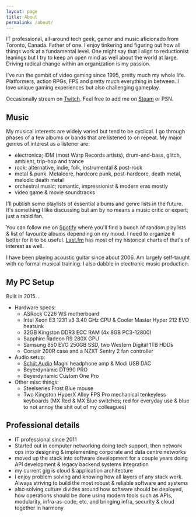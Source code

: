```yaml
---
layout: page
title: About
permalink: /about/
---
```

IT professional, all-around tech geek, gamer and music aficionado from Toronto, Canada. Father of one. I enjoy tinkering and figuring out how all things work at a fundamental level. One might say that I align to reductionist leanings but I try to keep an open mind as well about the world at large. Driving radical change within an organization is my passion. 

I've run the gambit of video gaming since 1995, pretty much my whole life. Platformers, action RPGs, FPS and pretty much everything in between. I love unique gaming experiences but also challenging gameplay. 

Occasionally stream on [Twitch](https://www.twitch.tv/ambientmf). Feel free to add me on [Steam](https://steamcommunity.com/id/ambientmf) or PSN.

## Music
My musical interests are widely varied but tend to be cyclical. I go through phases of a few albums or bands that are listened to on repeat. My major genres of interest as a listener are:
* electronica; IDM (most Warp Records artists), drum-and-bass, glitch, ambient, trip-hop and trance
* rock; alternative, indie, folk, instrumental & post-rock
* metal & punk. Metalcore, hardcore punk, post-hardcore, death metal, melodic death metal 
* orchestral music; romantic, impressionist & modern eras mostly
* video game & movie soundtracks

I'll publish some playlists of essential albums and genre lists in the future. It's something I like discussing but am by no means a music critic or expert; just a rabid fan.

You can follow me on [Spotify](https://open.spotify.com/user/skfps8h9c0jkrvjiuaxrb2bkd?si=e5CNyUDcQcW7ugHH0tLFjw) where you'll find a bunch of random playlists & list of favourite albums depending on my mood. I need to organize it better for it to be useful. [Last.fm](https://www.last.fm/user/ambientmf) has most of my historical charts of that's of interest as well. 

I have been playing acoustic guitar since about 2006. Am largely self-taught with no formal musical training. I also dabble in electronic music production. 

## My PC Setup
Built in 2015. . 
* Hardware specs:
  - ASRock C226 WS motherboard
  - Intel Xeon E3 1231 v3 3.40 GHz CPU & Cooler Master Hyper 212 EVO heatsink
  - 32GB Kingston DDR3 ECC RAM (4x 8GB PC3-12800)
  - Sapphire Radeon R9 280X GPU
  - Samsung 850 EVO 250GB SSD, two Western Digital 1TB HDDs
  - Corsair 200R case and a NZXT Sentry 2 fan controller
* Audio setup:
  - [Schiit Audio](https://www.schiit.com/) Magni headphone amp & Modi USB DAC
  - Beyerdynamic DT990 PRO
  - Beyerdynamic Custom One Pro
* Other misc things:
  - Steelseries Frost Blue mouse
  - Two Kingston HyperX Alloy FPS Pro mechanical tenkeyless keyboards (MX Red & MX Blue switches; red for everyday use & blue to not annoy the shit out of my colleagues)

## Professional details
* IT professional since 2011
* Started out in computer networking doing tech support, then network ops into designing & implementing corporate and data centre networks
* moved up the stack into software development for a couple years doing API development & legacy backend systems integration
* my current gig is cloud & application architecture
* I enjoy problem solving and knowing how all layers of any stack work. Always striving to build the most robust & reliable software and systems
* also solving culture divides around how software should be deployed, how operations should be done using modern tools such as APIs, modularity, infra-as-code, etc. and bringing infra, security & cloud together in harmony